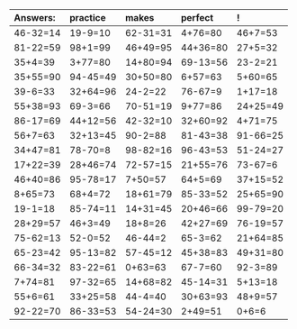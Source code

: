 | Answers: | practice | makes | perfect | ! |
| :--- | :--- | :--- | :--- | :--- |
| 46-32=14 | 19-9=10 | 62-31=31 | 4+76=80 | 46+7=53 | 
| 81-22=59 | 98+1=99 | 46+49=95 | 44+36=80 | 27+5=32 | 
| 35+4=39 | 3+77=80 | 14+80=94 | 69-13=56 | 23-2=21 | 
| 35+55=90 | 94-45=49 | 30+50=80 | 6+57=63 | 5+60=65 | 
| 39-6=33 | 32+64=96 | 24-2=22 | 76-67=9 | 1+17=18 | 
| 55+38=93 | 69-3=66 | 70-51=19 | 9+77=86 | 24+25=49 | 
| 86-17=69 | 44+12=56 | 42-32=10 | 32+60=92 | 4+71=75 | 
| 56+7=63 | 32+13=45 | 90-2=88 | 81-43=38 | 91-66=25 | 
| 34+47=81 | 78-70=8 | 98-82=16 | 96-43=53 | 51-24=27 | 
| 17+22=39 | 28+46=74 | 72-57=15 | 21+55=76 | 73-67=6 | 
| 46+40=86 | 95-78=17 | 7+50=57 | 64+5=69 | 37+15=52 | 
| 8+65=73 | 68+4=72 | 18+61=79 | 85-33=52 | 25+65=90 | 
| 19-1=18 | 85-74=11 | 14+31=45 | 20+46=66 | 99-79=20 | 
| 28+29=57 | 46+3=49 | 18+8=26 | 42+27=69 | 76-19=57 | 
| 75-62=13 | 52-0=52 | 46-44=2 | 65-3=62 | 21+64=85 | 
| 65-23=42 | 95-13=82 | 57-45=12 | 45+38=83 | 49+31=80 | 
| 66-34=32 | 83-22=61 | 0+63=63 | 67-7=60 | 92-3=89 | 
| 7+74=81 | 97-32=65 | 14+68=82 | 45-14=31 | 5+13=18 | 
| 55+6=61 | 33+25=58 | 44-4=40 | 30+63=93 | 48+9=57 | 
| 92-22=70 | 86-33=53 | 54-24=30 | 2+49=51 | 0+6=6 | 
